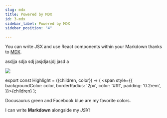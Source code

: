 ```yaml
---
slug: mdx
title: Powered by MDX
id: 3-mdx
sidebar_label: Powered by MDX
sidebar_position: "4"

---
```

You can write JSX and use React components within your Markdown thanks to [MDX](https://mdxjs.com/).

asdjja sdja sdj jasjdjasjdj jasd a 

![](https://4.bp.blogspot.com/-JUIoS9LkTbQ/UpibsLWSooI/AAAAAAAAADU/AMhSsQguhRI/s400/situ-gunung-sukabumi.jpg)

export const Highlight = ({children, color}) => ( <span style={{
backgroundColor: color,
borderRadius: '2px',
color: '#fff',
padding: '0.2rem',
}}>{children}</span> );

<Highlight color="#25c2a0">Docusaurus green</Highlight> and <Highlight color="#1877F2">Facebook blue</Highlight> are my favorite colors.

I can write **Markdown** alongside my _JSX_!
